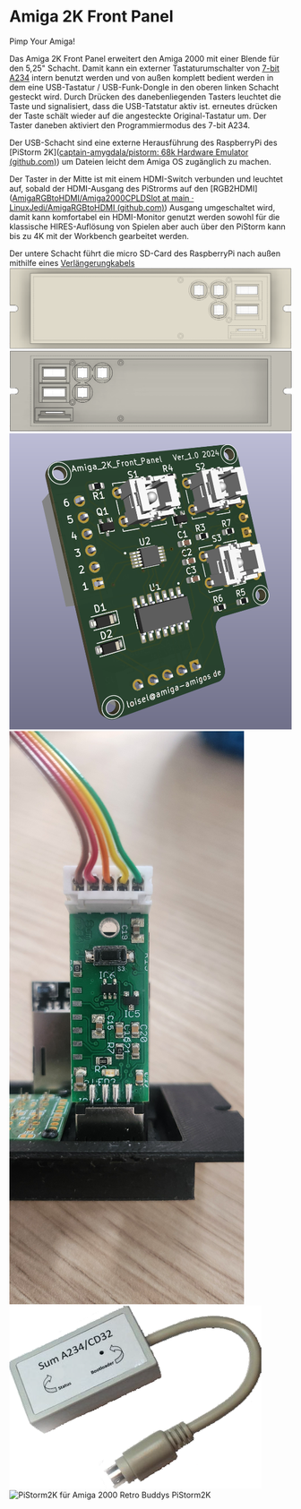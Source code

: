 # Amiga 2K Front Panel
Pimp Your Amiga!

Das Amiga 2K Front Panel erweitert den Amiga 2000 mit einer Blende für den 5,25" Schacht. Damit kann ein externer Tastaturumschalter von [7-bit A234]([7-bit](https://retro.7-bit.pl/?lang=en&go=projekty&name=SUM234)) intern benutzt werden und von außen komplett bedient werden in dem eine USB-Tastatur / USB-Funk-Dongle in den oberen linken Schacht gesteckt wird. Durch Drücken des danebenliegenden Tasters leuchtet die Taste und signalisiert, dass die USB-Tatstatur aktiv ist. erneutes drücken der Taste schält wieder auf die angesteckte Original-Tastatur um. Der Taster daneben aktiviert den Programmiermodus des 7-bit A234.


Der USB-Schacht sind eine externe Herausführung des RaspberryPi des [PiStorm 2K]([captain-amygdala/pistorm: 68k Hardware Emulator (github.com)](https://github.com/captain-amygdala/pistorm)) um Dateien leicht dem Amiga OS zugänglich zu machen.


Der Taster in der Mitte ist mit einem HDMI-Switch verbunden und leuchtet auf, sobald der HDMI-Ausgang des PiStrorms auf den [RGB2HDMI]([AmigaRGBtoHDMI/Amiga2000CPLDSlot at main · LinuxJedi/AmigaRGBtoHDMI (github.com)](https://github.com/LinuxJedi/AmigaRGBtoHDMI/tree/main/Amiga2000CPLDSlot)) Ausgang umgeschaltet wird, damit kann komfortabel ein HDMI-Monitor genutzt werden sowohl für die klassische HIRES-Auflösung von Spielen aber auch über den PiStorm kann bis zu 4K mit der Workbench gearbeitet werden.

Der untere Schacht führt die micro SD-Card des RaspberryPi nach außen mithilfe eines [Verlängerungkabels](https://www.amazon.de/gp/product/B09MTJ17ZX)
![fusion360 Frontpanel Front](https://github.com/Kupferschmid/Amiga/blob/main/images/fusion360-Frontpanel_Front.png)
![fusion360 Frontpanel Back](https://github.com/Kupferschmid/Amiga/blob/main/images/fusion360-Frontpanel_Back.png)
![Amiga2K Front Panel Platine](https://github.com/Kupferschmid/Amiga/blob/main/images/Amiga2K-Front-Panel-Platine.png)
![Amiga 2K Front Panel Platine](https://github.com/Kupferschmid/Amiga/blob/main/images/A234_installed_in%20Panel.jpg)
![SUM A234](https://github.com/Kupferschmid/Amiga/blob/main/images/SUM%20A234.png)
![PiStorm2K für Amiga 2000 Retro Buddys PiStorm2K](https://www.retrobuddys.com/wp-content/uploads/2024/01/retro-jan-3-scaled.jpg)
